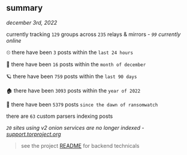 
## summary
_december 3rd, 2022_

currently tracking `129` groups across `235` relays & mirrors - _`99` currently online_

⏲ there have been `3` posts within the `last 24 hours`

🦈 there have been `16` posts within the `month of december`

🪐 there have been `759` posts within the `last 90 days`

🏚 there have been `3093` posts within the `year of 2022`

🦕 there have been `5379` posts `since the dawn of ransomwatch`

there are `63` custom parsers indexing posts

_`20` sites using v2 onion services are no longer indexed - [support.torproject.org](https://support.torproject.org/onionservices/v2-deprecation/)_

> see the project [README](https://github.com/joshhighet/ransomwatch#ransomwatch--) for backend technicals
